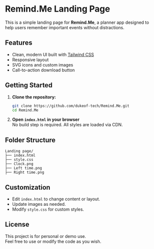 # Remind.Me Landing Page

This is a simple landing page for **Remind.Me**, a planner app designed to help users remember important events without distractions.

## Features

- Clean, modern UI built with [Tailwind CSS](https://tailwindcss.com/)
- Responsive layout
- SVG icons and custom images
- Call-to-action download button

## Getting Started

1. **Clone the repository:**
   ```sh
   git clone https://github.com/dukeof-tech/Remind.Me.git
   cd Remind.Me
   ```

2. **Open `index.html` in your browser**  
   No build step is required. All styles are loaded via CDN.

## Folder Structure

```
Landing page/
├── index.html
├── style.css
├── Clock.png
├── Left time.png
├── Right time.png
```

## Customization

- Edit `index.html` to change content or layout.
- Update images as needed.
- Modify `style.css` for custom styles.

## License

This project is for personal or demo use.  
Feel free to use or modify the code as you wish.
